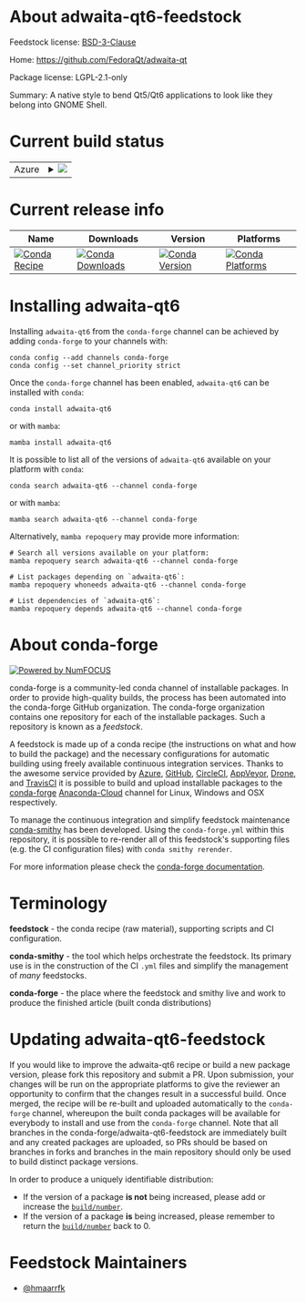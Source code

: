 About adwaita-qt6-feedstock
===========================

Feedstock license: [BSD-3-Clause](https://github.com/conda-forge/adwaita-qt-feedstock/blob/main/LICENSE.txt)

Home: https://github.com/FedoraQt/adwaita-qt

Package license: LGPL-2.1-only

Summary: A native style to bend Qt5/Qt6 applications to look like they belong into GNOME Shell.

Current build status
====================


<table>
    
  <tr>
    <td>Azure</td>
    <td>
      <details>
        <summary>
          <a href="https://dev.azure.com/conda-forge/feedstock-builds/_build/latest?definitionId=18830&branchName=main">
            <img src="https://dev.azure.com/conda-forge/feedstock-builds/_apis/build/status/adwaita-qt-feedstock?branchName=main">
          </a>
        </summary>
        <table>
          <thead><tr><th>Variant</th><th>Status</th></tr></thead>
          <tbody><tr>
              <td>linux_64</td>
              <td>
                <a href="https://dev.azure.com/conda-forge/feedstock-builds/_build/latest?definitionId=18830&branchName=main">
                  <img src="https://dev.azure.com/conda-forge/feedstock-builds/_apis/build/status/adwaita-qt-feedstock?branchName=main&jobName=linux&configuration=linux%20linux_64_" alt="variant">
                </a>
              </td>
            </tr><tr>
              <td>linux_aarch64</td>
              <td>
                <a href="https://dev.azure.com/conda-forge/feedstock-builds/_build/latest?definitionId=18830&branchName=main">
                  <img src="https://dev.azure.com/conda-forge/feedstock-builds/_apis/build/status/adwaita-qt-feedstock?branchName=main&jobName=linux&configuration=linux%20linux_aarch64_" alt="variant">
                </a>
              </td>
            </tr><tr>
              <td>linux_ppc64le</td>
              <td>
                <a href="https://dev.azure.com/conda-forge/feedstock-builds/_build/latest?definitionId=18830&branchName=main">
                  <img src="https://dev.azure.com/conda-forge/feedstock-builds/_apis/build/status/adwaita-qt-feedstock?branchName=main&jobName=linux&configuration=linux%20linux_ppc64le_" alt="variant">
                </a>
              </td>
            </tr>
          </tbody>
        </table>
      </details>
    </td>
  </tr>
</table>

Current release info
====================

| Name | Downloads | Version | Platforms |
| --- | --- | --- | --- |
| [![Conda Recipe](https://img.shields.io/badge/recipe-adwaita--qt6-green.svg)](https://anaconda.org/conda-forge/adwaita-qt6) | [![Conda Downloads](https://img.shields.io/conda/dn/conda-forge/adwaita-qt6.svg)](https://anaconda.org/conda-forge/adwaita-qt6) | [![Conda Version](https://img.shields.io/conda/vn/conda-forge/adwaita-qt6.svg)](https://anaconda.org/conda-forge/adwaita-qt6) | [![Conda Platforms](https://img.shields.io/conda/pn/conda-forge/adwaita-qt6.svg)](https://anaconda.org/conda-forge/adwaita-qt6) |

Installing adwaita-qt6
======================

Installing `adwaita-qt6` from the `conda-forge` channel can be achieved by adding `conda-forge` to your channels with:

```
conda config --add channels conda-forge
conda config --set channel_priority strict
```

Once the `conda-forge` channel has been enabled, `adwaita-qt6` can be installed with `conda`:

```
conda install adwaita-qt6
```

or with `mamba`:

```
mamba install adwaita-qt6
```

It is possible to list all of the versions of `adwaita-qt6` available on your platform with `conda`:

```
conda search adwaita-qt6 --channel conda-forge
```

or with `mamba`:

```
mamba search adwaita-qt6 --channel conda-forge
```

Alternatively, `mamba repoquery` may provide more information:

```
# Search all versions available on your platform:
mamba repoquery search adwaita-qt6 --channel conda-forge

# List packages depending on `adwaita-qt6`:
mamba repoquery whoneeds adwaita-qt6 --channel conda-forge

# List dependencies of `adwaita-qt6`:
mamba repoquery depends adwaita-qt6 --channel conda-forge
```


About conda-forge
=================

[![Powered by
NumFOCUS](https://img.shields.io/badge/powered%20by-NumFOCUS-orange.svg?style=flat&colorA=E1523D&colorB=007D8A)](https://numfocus.org)

conda-forge is a community-led conda channel of installable packages.
In order to provide high-quality builds, the process has been automated into the
conda-forge GitHub organization. The conda-forge organization contains one repository
for each of the installable packages. Such a repository is known as a *feedstock*.

A feedstock is made up of a conda recipe (the instructions on what and how to build
the package) and the necessary configurations for automatic building using freely
available continuous integration services. Thanks to the awesome service provided by
[Azure](https://azure.microsoft.com/en-us/services/devops/), [GitHub](https://github.com/),
[CircleCI](https://circleci.com/), [AppVeyor](https://www.appveyor.com/),
[Drone](https://cloud.drone.io/welcome), and [TravisCI](https://travis-ci.com/)
it is possible to build and upload installable packages to the
[conda-forge](https://anaconda.org/conda-forge) [Anaconda-Cloud](https://anaconda.org/)
channel for Linux, Windows and OSX respectively.

To manage the continuous integration and simplify feedstock maintenance
[conda-smithy](https://github.com/conda-forge/conda-smithy) has been developed.
Using the ``conda-forge.yml`` within this repository, it is possible to re-render all of
this feedstock's supporting files (e.g. the CI configuration files) with ``conda smithy rerender``.

For more information please check the [conda-forge documentation](https://conda-forge.org/docs/).

Terminology
===========

**feedstock** - the conda recipe (raw material), supporting scripts and CI configuration.

**conda-smithy** - the tool which helps orchestrate the feedstock.
                   Its primary use is in the construction of the CI ``.yml`` files
                   and simplify the management of *many* feedstocks.

**conda-forge** - the place where the feedstock and smithy live and work to
                  produce the finished article (built conda distributions)


Updating adwaita-qt6-feedstock
==============================

If you would like to improve the adwaita-qt6 recipe or build a new
package version, please fork this repository and submit a PR. Upon submission,
your changes will be run on the appropriate platforms to give the reviewer an
opportunity to confirm that the changes result in a successful build. Once
merged, the recipe will be re-built and uploaded automatically to the
`conda-forge` channel, whereupon the built conda packages will be available for
everybody to install and use from the `conda-forge` channel.
Note that all branches in the conda-forge/adwaita-qt6-feedstock are
immediately built and any created packages are uploaded, so PRs should be based
on branches in forks and branches in the main repository should only be used to
build distinct package versions.

In order to produce a uniquely identifiable distribution:
 * If the version of a package **is not** being increased, please add or increase
   the [``build/number``](https://docs.conda.io/projects/conda-build/en/latest/resources/define-metadata.html#build-number-and-string).
 * If the version of a package **is** being increased, please remember to return
   the [``build/number``](https://docs.conda.io/projects/conda-build/en/latest/resources/define-metadata.html#build-number-and-string)
   back to 0.

Feedstock Maintainers
=====================

* [@hmaarrfk](https://github.com/hmaarrfk/)

